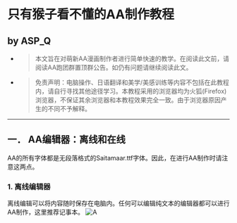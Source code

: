 # 只有猴子看不懂的AA制作教程
## by ASP_Q
+ >本文旨在对萌新AA漫画制作者进行简单快速的教学。在阅读此文前，请阅读AA跑团群置顶群公告。如仍有问题请继续阅读此文。
+ >免责声明：电脑操作、日语翻译和美学/美感训练等内容不包括在此教程内，请自行寻找其他途径学习。本教程采用的浏览器均为火狐(Firefox)浏览器，不保证其余浏览器和本教程效果完全一致。由于浏览器原因产生的不同不予解释。
******
## 一．	AA编辑器：离线和在线
AA的所有字体都是无段落格式的Saitamaar.ttf字体。因此，在进行AA制作时请注意这两点。
### 1.	离线编辑器
离线编辑可以将内容随时保存在电脑内。任何可以编辑纯文本的编辑器都可以进行AA制作，这里推荐记事本。
![A](/pic/A.png)
